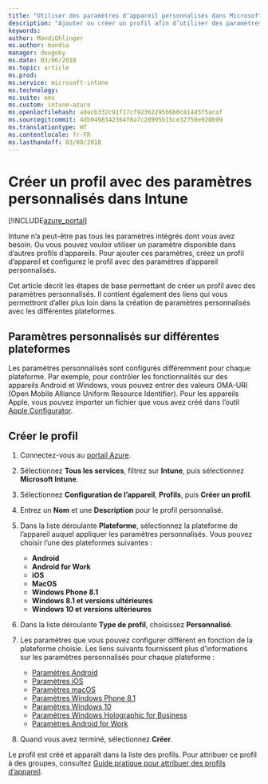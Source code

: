 ```yaml
---
title: "Utiliser des paramètres d’appareil personnalisés dans Microsoft Intune - Azure | Microsoft Docs"
description: "Ajouter ou créer un profil afin d’utiliser des paramètres personnalisés pour des appareils iOS, Android et Windows à l’aide de Microsoft Intune"
keywords: 
author: MandiOhlinger
ms.author: mandia
manager: dougeby
ms.date: 03/06/2018
ms.topic: article
ms.prod: 
ms.service: microsoft-intune
ms.technology: 
ms.suite: ems
ms.custom: intune-azure
ms.openlocfilehash: adecb332c91f17cf92362295b6b0c81445f5acaf
ms.sourcegitcommit: 4db0498342364f8a7c28995b15ce32759e920b99
ms.translationtype: HT
ms.contentlocale: fr-FR
ms.lasthandoff: 03/08/2018
---
```

# <a name="create-a-profile-with-custom-settings-in-intune"></a>Créer un profil avec des paramètres personnalisés dans Intune

[!INCLUDE[azure_portal](./includes/azure_portal.md)]

Intune n’a peut-être pas tous les paramètres intégrés dont vous avez besoin. Ou vous pouvez vouloir utiliser un paramètre disponible dans d’autres profils d’appareils. Pour ajouter ces paramètres, créez un profil d’appareil et configurez le profil avec des paramètres d’appareil personnalisés.

Cet article décrit les étapes de base permettant de créer un profil avec des paramètres personnalisés. Il contient également des liens qui vous permettront d’aller plus loin dans la création de paramètres personnalisés avec les différentes plateformes.

## <a name="custom-settings-on-different-platforms"></a>Paramètres personnalisés sur différentes plateformes
Les paramètres personnalisés sont configurés différemment pour chaque plateforme. Par exemple, pour contrôler les fonctionnalités sur des appareils Android et Windows, vous pouvez entrer des valeurs OMA-URI (Open Mobile Alliance Uniform Resource Identifier). Pour les appareils Apple, vous pouvez importer un fichier que vous avez créé dans l’outil [Apple Configurator](https://itunes.apple.com/us/app/apple-configurator-2/id1037126344?mt=12).

## <a name="create-the-profile"></a>Créer le profil

1. Connectez-vous au [portail Azure](https://portal.azure.com).
2. Sélectionnez **Tous les services**, filtrez sur **Intune**, puis sélectionnez **Microsoft Intune**.
3. Sélectionnez **Configuration de l’appareil**, **Profils**, puis **Créer un profil**.
4. Entrez un **Nom** et une **Description** pour le profil personnalisé.
5. Dans la liste déroulante **Plateforme**, sélectionnez la plateforme de l’appareil auquel appliquer les paramètres personnalisés. Vous pouvez choisir l’une des plateformes suivantes :

    - **Android**
    - **Android for Work**
    - **iOS**
    - **MacOS**
    - **Windows Phone 8.1**
    - **Windows 8.1 et versions ultérieures**
    - **Windows 10 et versions ultérieures**

6. Dans la liste déroulante **Type de profil**, choisissez **Personnalisé**.
7. Les paramètres que vous pouvez configurer diffèrent en fonction de la plateforme choisie. Les liens suivants fournissent plus d’informations sur les paramètres personnalisés pour chaque plateforme :

    - [Paramètres Android](custom-settings-android.md)
    - [Paramètres iOS](custom-settings-ios.md)
    - [Paramètres macOS](custom-settings-macos.md)
    - [Paramètres Windows Phone 8.1](custom-settings-windows-phone-8-1.md)
    - [Paramètres Windows 10](custom-settings-windows-10.md)
    - [Paramètres Windows Holographic for Business](custom-settings-windows-holographic.md)
    - [Paramètres Android for Work](custom-settings-android-for-work.md)

8. Quand vous avez terminé, sélectionnez **Créer**.

Le profil est créé et apparaît dans la liste des profils. Pour attribuer ce profil à des groupes, consultez [Guide pratique pour attribuer des profils d’appareil](device-profile-assign.md).

